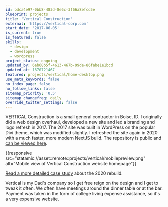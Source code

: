 ```yaml
---
id: bdca4e97-0bb8-483d-8e6c-3f66a8efcd5e
blueprint: projects
title: 'Vertical Construction'
external: 'https://vertical-corp.com'
start_date: '2017-06-05'
is_current: true
is_featured: false
skills:
  - design
  - development
  - wordpress
project_status: ongoing
updated_by: 6ab68b5f-4613-467b-99de-86fabe1e1bcd
updated_at: 1670721467
featured: projects/vertical/home-desktop.png
use_meta_keywords: false
no_index_page: false
no_follow_links: false
sitemap_priority: '0.5'
sitemap_changefreq: daily
override_twitter_settings: false
---
```

VERTICAL Construction is a small general contractor in Boise, ID. I originally did a web design overhaul, developed a new site and led a branding and logo refresh in 2017. The 2017 site was built in WordPress on the popular Divi theme, which was modified slightly. I refreshed the site again in 2020 with a much faster, more modern NextJS build. The repository is public and [can be viewed here](https://github.com/aidanweltner/vertical-next).

{{responsive src="statamic://asset::remote::projects/vertical/mobilepreview.png" alt="Mobile view of Vertical Construction website homepage"}}

[Read a more detailed case study](https://cottontailcreative.com/project/vertical-construction-web-design/) about the 2020 rebuild.

Vertical is my Dad's company so I get free reign on the design and I get to tweak it often. We often have meetings around the dinner table or at the bar. Payment was taken in the form of college living expense assistance, so it's a very expensive website.